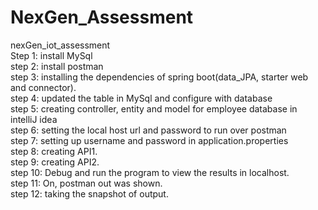 # NexGen_Assessment
nexGen_iot_assessment<br>
Step 1: install MySql<br>
step 2: install postman<br>
step 3: installing the dependencies of spring boot(data_JPA, starter web and connector).<br>
step 4: updated the table in MySql and configure with database<br>
step 5: creating controller, entity and model for employee database in intelliJ idea<br>
step 6: setting the local host url and password to run over postman<br>
step 7: setting up username and password in application.properties<br>
step 8: creating API1.<br>
step 9: creating API2.<br>
step 10: Debug and run the program to view the results in localhost.<br>
step 11: On, postman out was shown.<br>
step 12: taking the snapshot of output.<br>
